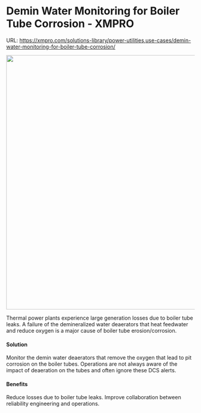# Demin Water Monitoring for Boiler Tube Corrosion - XMPRO

URL: https://xmpro.com/solutions-library/power-utilities,use-cases/demin-water-monitoring-for-boiler-tube-corrosion/

<img src="https://xmpro.com/wp-content/uploads/2020/04/8.jpg" width="1020" height="680">

Thermal power plants experience large generation losses due to boiler tube leaks. A failure of the demineralized water deaerators that heat feedwater and reduce oxygen is a major cause of boiler tube erosion/corrosion.

#### Solution

Monitor the demin water deaerators that remove the oxygen that lead to pit corrosion on the boiler tubes. Operations are not always aware of the impact of deaeration on the tubes and often ignore these DCS alerts.

#### Benefits

Reduce losses due to boiler tube leaks. Improve collaboration between reliability engineering and operations.

